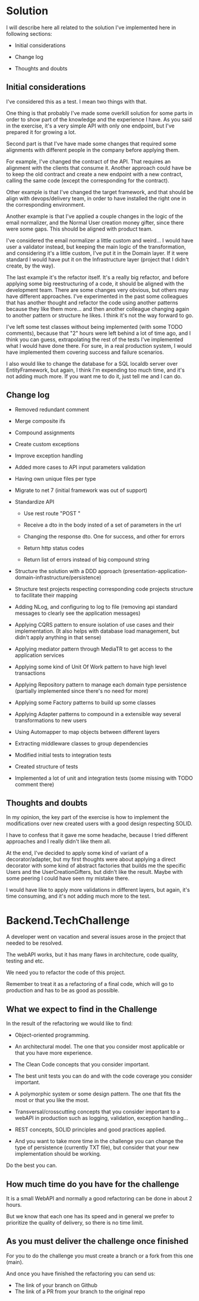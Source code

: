 # Solution

I will describe here all related to the solution I've implemented here in following sections:

- Initial considerations

- Change log

- Thoughts and doubts

## Initial considerations

I've considered this as a test. I mean two things with that.

One thing is that probably I've made some overkill solution for some parts in order to show part of the knowledge and the experience I have. As you said in the exercise, it's a very simple API with only one endpoint, but I've prepared it for growing a lot.

Second part is that I've have made some changes that required some alignments with different people in the company before applying them.

For example, I've changed the contract of the API. That requires an alignment with the clients that consume it. Another approach could have be to keep the old contract and create a new endpoint with a new contract, calling the same code (except the corresponding for the contract).

Other example is that I've changed the target framework, and that should be align with devops/delivery team, in order to have installed the right one in the corresponding environment.

Another example is that I've applied a couple changes in the logic of the email normalizer, and the Normal User creation money gifter, since there were some gaps. This should be aligned with product team.

I've considered the email normalizer a little custom and weird... I would have user a validator instead, but keeping the main logic of the transformation, and considering it's a little custom, I've put it in the Domain layer. If it were standard I would have put it on the Infrastructure layer (project that I didn't create, by the way).

The last example it's the refactor itself. It's a really big refactor, and before applying some big reestructuring of a code, it should be aligned with the development team. There are some changes very obvious, but others may have different approaches. I've experimented in the past some colleagues that has another thought and refactor the code using another patterns because they like them more... and then another colleague changing again to another pattern or structure he likes. I think it's not the way forward to go.

I've left some test classes without being implemented (with some TODO comments), because that "2" hours were left behind a lot of time ago, and I think you can guess, extrapolating the rest of the tests I've implemented what I would have done there. For sure, in a real production system, I would have implemented them covering success and failure scenarios.

I also would like to change the database for a SQL localdb server over EntityFramework, but again, I think I'm expending too much time, and it's not adding much more. If you want me to do it, just tell me and I can do.

## Change log

- Removed redundant comment

- Merge composite ifs

- Compound assignments

- Create custom exceptions

- Improve exception handling

- Added more cases to API input parameters validation

- Having own unique files per type

- Migrate to net 7 (initial framework was out of support)

- Standardize API

	- Use rest route "POST <controller>"

	- Receive a dto in the body insted of a set of parameters in the url

	- Changing the response dto. One for success, and other for errors

	- Return http status codes

	- Return list of errors instead of big compound string

- Structure the solution with a DDD approach (presentation-application-domain-infrastructure/persistence)

- Structure test projects respecting corresponding code projects structure to facilitate their mapping

- Adding NLog, and configuring to log to file (removing api standard messages to clearly see the application messages)

- Applying CQRS pattern to ensure isolation of use cases and their implementation. (It also helps with database load management, but didn't apply anything in that sense)

- Applying mediator pattern through MediaTR to get access to the application services

- Applying some kind of Unit Of Work pattern to have high level transactions

- Applying Repository pattern to manage each domain type persistence (partially implemented since there's no need for more)

- Applying some Factory patterns to build up some classes

- Applying Adapter patterns to compound in a extensible way several transformations to new users

- Using Automapper to map objects between different layers

- Extracting middleware classes to group dependencies

- Modified initial tests to integration tests

- Created structure of tests

- Implemented a lot of unit and integration tests (some missing with TODO comment there)


## Thoughts and doubts

In my opinion, the key part of the exercise is how to implement the modifications over new created users with a good design respecting SOLID.

I have to confess that it gave me some headache, because I tried different approaches and I really didn't like them all.

At the end, I've decided to apply some kind of variant of a decorator/adapter, but my first thoughts were about applying a direct decorator with some kind of abstract factories that builds me the specific Users and the UserCreationGifters, but didn't like the result. Maybe with some peering I could have seen my mistake there.

I would have like to apply more validations in different layers, but again, it's time consuming, and it's not adding much more to the test.

# Backend.TechChallenge

A developer went on vacation and several issues arose in the project that needed to be resolved.

The webAPI works, but it has many flaws in architecture, code quality, testing and etc.

We need you to refactor the code of this project.

Remember to treat it as a refactoring of a final code, which will go to production and has to be as good as possible.

## What we expect to find in the Challenge

In the result of the refactoring we would like to find:

- Object-oriented programming.

- An architectural model. The one that you consider most applicable or that you have more experience.

- The Clean Code concepts that you consider important.

- The best unit tests you can do and with the code coverage you consider important.

- A polymorphic system or some design pattern. The one that fits the most or that you like the most.

- Transversal/crosscutting concepts that you consider important to a webAPI in production such as logging, validation, exception handling...

- REST concepts, SOLID principles and good practices applied.

- And you want to take more time in the challenge you can change the type of persistence (currently TXT file), but consider that your new implementation should be working.

Do the best you can.


## How much time do you have for the challenge

It is a small WebAPI and normally a good refactoring can be done in about 2 hours.

But we know that each one has its speed and in general we prefer to prioritize the quality of delivery, so there is no time limit.


## As you must deliver the challenge once finished

For you to do the challenge you must create a branch or a fork from this one (main).

And once you have finished the refactoring you can send us:

* The link of your branch on Github
* The link of a PR from your branch to the original repo
